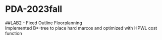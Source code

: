 # PDA-2023fall

##LAB2 - Fixed Outline Floorplanning  
Implemented B*-tree to place hard marcos and optimized 
with HPWL cost function
